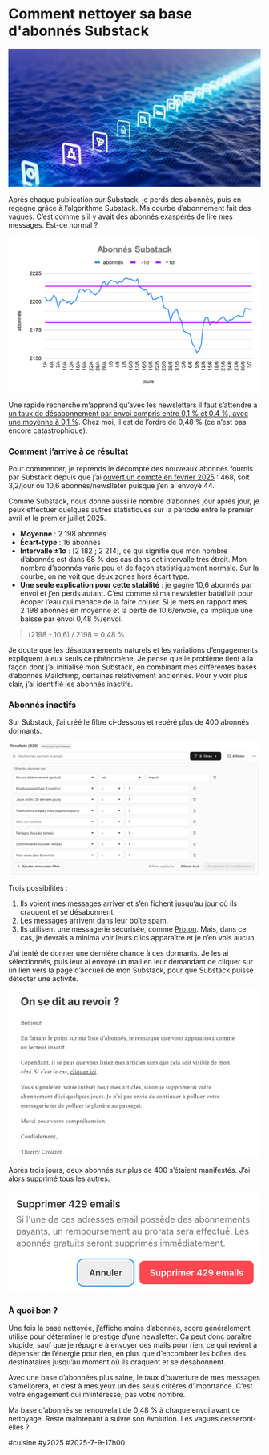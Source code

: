 # Comment nettoyer sa base d'abonnés Substack

![Cleaning](_i/cleaning_subs.webp)

Après chaque publication sur Substack, je perds des abonnés, puis en regagne grâce à l’algorithme Substack. Ma courbe d’abonnement fait des vagues. C’est comme s’il y avait des abonnés exaspérés de lire mes messages. Est-ce normal ?

![Mes abonnés](_i/sub03.png)

Une rapide recherche m’apprend qu’avec les newsletters il faut s’attendre à [un taux de désabonnement par envoi compris entre 0,1 % et 0,4 %, avec une moyenne à 0,1 %](https://www.campaignmonitor.com/resources/guides/email-marketing-benchmarks/). Chez moi, il est de l’ordre de 0,48 % (ce n’est pas encore catastrophique).

### Comment j’arrive à ce résultat

Pour commencer, je reprends le décompte des nouveaux abonnés fournis par Substack depuis que j’ai [ouvert un compte en février 2025](https://tcrouzet.com/2025/02/07/newsletter-mouving/) : 468, soit 3,2/jour ou 10,6 abonnés/newslleter puisque j’en ai envoyé 44.

Comme Substack, nous donne aussi le nombre d’abonnés jour après jour, je peux effectuer quelques autres statistiques sur la période entre le premier avril et le premier juillet 2025.

- **Moyenne** : 2 198 abonnés
- **Écart-type** : 16 abonnés
- **Intervalle ±1σ** : \[2 182 ; 2 214], ce qui signifie que mon nombre d’abonnés est dans 68 % des cas dans cet intervalle très étroit. Mon nombre d’abonnés varie peu et de façon statistiquement normale. Sur la courbe, on ne voit que deux zones hors écart type.
- **Une seule explication pour cette stabilité** : je gagne 10,6 abonnés par envoi et j’en perds autant. C’est comme si ma newsletter bataillait pour écoper l’eau qui menace de la faire couler. Si je mets en rapport mes 2 198 abonnés en moyenne et la perte de 10,6/envoie, ça implique une baisse par envoi 0,48 %/envoi.

>(2198 - 10,6) / 2198 = 0,48 %

Je doute que les désabonnements naturels et les variations d’engagements expliquent à eux seuls ce phénomène. Je pense que le problème tient à la façon dont j’ai initialisé mon Substack, en combinant mes différentes bases d’abonnés Mailchimp, certaines relativement anciennes. Pour y voir plus clair, j’ai identifié les abonnés inactifs.

### Abonnés inactifs

Sur Substack, j’ai créé le filtre ci-dessous et repéré plus de 400 abonnés dormants.

![Importés inactifs](_i/sub04.webp)

Trois possibilités :

1. Ils voient mes messages arriver et s’en fichent jusqu’au jour où ils craquent et se désabonnent.
2. Les messages arrivent dans leur boîte spam.
3. Ils utilisent une messagerie sécurisée, comme [Proton](https://proton.me/). Mais, dans ce cas, je devrais a minima voir leurs clics apparaître et je n’en vois aucun.

J’ai tenté de donner une dernière chance à ces dormants. Je les ai sélectionnés, puis leur ai envoyé un mail en leur demandant de cliquer sur un lien vers la page d’accueil de mon Substack, pour que Substack puisse détecter une activité.

![Mail de rattrapage](_i/sub06.png)

Après trois jours, deux abonnés sur plus de 400 s’étaient manifestés. J’ai alors supprimé tous les autres.

![Nettoyage](_i/sub05.png)

### À quoi bon ?

Une fois la base nettoyée, j’affiche moins d’abonnés, score généralement utilisé pour déterminer le prestige d’une newsletter. Ça peut donc paraître stupide, sauf que je répugne à envoyer des mails pour rien, ce qui revient à dépenser de l’énergie pour rien, en plus que d’encombrer les boîtes des destinataires jusqu’au moment où ils craquent et se désabonnent. 

Avec une base d’abonnées plus saine, le taux d’ouverture de mes messages s’améliorera, et c’est à mes yeux un des seuls critères d’importance. C’est votre engagement qui m’intéresse, pas votre nombre.

Ma base d’abonnés se renouvelait de 0,48 % à chaque envoi avant ce nettoyage. Reste maintenant à suivre son évolution. Les vagues cesseront-elles ?

#cuisine #y2025 #2025-7-9-17h00
